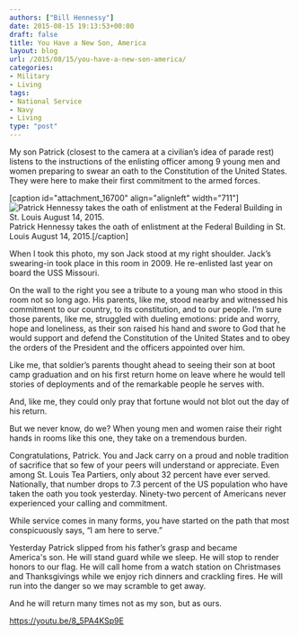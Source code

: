 ```yaml
---
authors: ["Bill Hennessy"]
date: 2015-08-15 19:13:53+00:00
draft: false
title: You Have a New Son, America
layout: blog
url: /2015/08/15/you-have-a-new-son-america/
categories:
- Military
- Living
tags:
- National Service
- Navy
- Living
type: "post"
---
```


My son Patrick (closest to the camera at a civilian’s idea of parade rest) listens to the instructions of the enlisting officer among 9 young men and women preparing to swear an oath to the Constitution of the United States. They were here to make their first commitment to the armed forces.

[caption id="attachment_16700" align="alignleft" width="711"]![Patrick Hennessy takes the oath of enlistment at the Federal Building in St. Louis August 14, 2015.](https://hennessysview.com/wp-content/uploads/2015/08/IMG_0239-1024x697.jpg)
Patrick Hennessy takes the oath of enlistment at the Federal Building in St. Louis August 14, 2015.[/caption]

When I took this photo, my son Jack stood at my right shoulder. Jack’s swearing-in took place in this room in 2009. He re-enlisted last year on board the USS Missouri.

On the wall to the right you see a tribute to a young man who stood in this room not so long ago. His parents, like me, stood nearby and witnessed his commitment to our country, to its constitution, and to our people. I’m sure those parents, like me, struggled with dueling emotions: pride and worry, hope and loneliness, as their son raised his hand and swore to God that he would support and defend the Constitution of the United States and to obey the orders of the President and the officers appointed over him.

Like me, that soldier’s parents thought ahead to seeing their son at boot camp graduation and on his first return home on leave where he would tell stories of deployments and of the remarkable people he serves with.

And, like me, they could only pray that fortune would not blot out the day of his return.

But we never know, do we? When young men and women raise their right hands in rooms like this one, they take on a tremendous burden.

Congratulations, Patrick. You and Jack carry on a proud and noble tradition of sacrifice that so few of your peers will understand or appreciate. Even among St. Louis Tea Partiers, only about 32 percent have ever served. Nationally, that number drops to 7.3 percent of the US population who have taken the oath you took yesterday. Ninety-two percent of Americans never experienced your calling and commitment.

While service comes in many forms, you have started on the path that most conspicuously says, “I am here to serve.”

Yesterday Patrick slipped from his father’s grasp and became America's son. He will stand guard while we sleep. He will stop to render honors to our flag. He will call home from a watch station on Christmases and Thanksgivings while we enjoy rich dinners and crackling fires. He will run into the danger so we may scramble to get away.

And he will return many times not as my son, but as ours.

https://youtu.be/8_5PA4KSp9E
